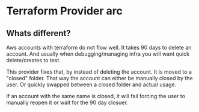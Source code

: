 # Terraform Provider arc 

## Whats different?

Aws accounts with terraform do not flow well. It takes 90 days to delete an account. And usually when debugging/managing infra you will want quick delete/creates to test. 

This provider fixes that, by instead of deleting the account. It is moved to a "closed" folder. That way the account can either be manually closed by the user. Or quickly swapped between a closed folder and actual usage. 

If an account with the same name is closed, it will fail forcing the user to manually reopen it or wait for the 90 day closuer.


